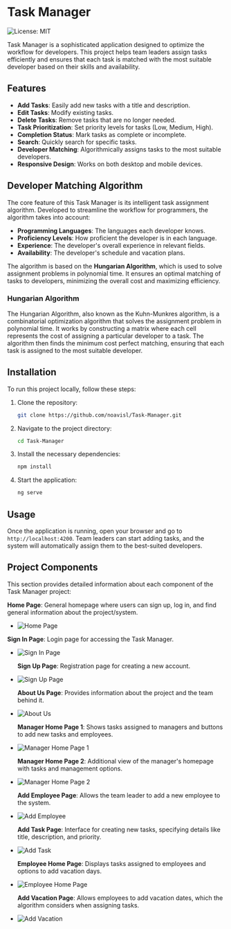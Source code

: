 
# Task Manager

![License: MIT](https://img.shields.io/badge/License-MIT-yellow.svg)

Task Manager is a sophisticated application designed to optimize the workflow for developers. This project helps team leaders assign tasks efficiently and ensures that each task is matched with the most suitable developer based on their skills and availability.

## Features

- **Add Tasks**: Easily add new tasks with a title and description.
- **Edit Tasks**: Modify existing tasks.
- **Delete Tasks**: Remove tasks that are no longer needed.
- **Task Prioritization**: Set priority levels for tasks (Low, Medium, High).
- **Completion Status**: Mark tasks as complete or incomplete.
- **Search**: Quickly search for specific tasks.
- **Developer Matching**: Algorithmically assigns tasks to the most suitable developers.
- **Responsive Design**: Works on both desktop and mobile devices.

## Developer Matching Algorithm

The core feature of this Task Manager is its intelligent task assignment algorithm. Developed to streamline the workflow for programmers, the algorithm takes into account:

- **Programming Languages**: The languages each developer knows.
- **Proficiency Levels**: How proficient the developer is in each language.
- **Experience**: The developer's overall experience in relevant fields.
- **Availability**: The developer's schedule and vacation plans.

The algorithm is based on the **Hungarian Algorithm**, which is used to solve assignment problems in polynomial time. It ensures an optimal matching of tasks to developers, minimizing the overall cost and maximizing efficiency.

### Hungarian Algorithm

The Hungarian Algorithm, also known as the Kuhn-Munkres algorithm, is a combinatorial optimization algorithm that solves the assignment problem in polynomial time. It works by constructing a matrix where each cell represents the cost of assigning a particular developer to a task. The algorithm then finds the minimum cost perfect matching, ensuring that each task is assigned to the most suitable developer.

## Installation

To run this project locally, follow these steps:

1. Clone the repository:
    ```bash
    git clone https://github.com/noavisl/Task-Manager.git
    ```

2. Navigate to the project directory:
    ```bash
    cd Task-Manager
    ```

3. Install the necessary dependencies:
    ```bash
    npm install
    ```

4. Start the application:
    ```bash
    ng serve
    ```

## Usage

Once the application is running, open your browser and go to `http://localhost:4200`. Team leaders can start adding tasks, and the system will automatically assign them to the best-suited developers.

## Project Components

This section provides detailed information about each component of the Task Manager project:


  **Home Page**: General homepage where users can sign up, log in, and find general information about the project/system.
  - ![Home Page](Description%20pictures/HomePage.png)

  **Sign In Page**: Login page for accessing the Task Manager.
- ![Sign In Page](Description%20pictures/SignIn.png)

  **Sign Up Page**: Registration page for creating a new account.
- ![Sign Up Page](Description%20pictures/SignUp.png)

  **About Us Page**: Provides information about the project and the team behind it.
- ![About Us](Description%20pictures/AboutUs.png)

  **Manager Home Page 1**: Shows tasks assigned to managers and buttons to add new tasks and employees.
- ![Manager Home Page 1](Description%20pictures/HomePageManager1.png)

  **Manager Home Page 2**: Additional view of the manager's homepage with tasks and management options.
- ![Manager Home Page 2](Description%20pictures/HomePageManager2.png)

  **Add Employee Page**: Allows the team leader to add a new employee to the system.
- ![Add Employee](Description%20pictures/AddEmployee.png)

  **Add Task Page**: Interface for creating new tasks, specifying details like title, description, and priority.
- ![Add Task](Description%20pictures/AddTask.png)

  **Employee Home Page**: Displays tasks assigned to employees and options to add vacation days.
- ![Employee Home Page](Description%20pictures/HomePageEmployee.png)

  **Add Vacation Page**: Allows employees to add vacation dates, which the algorithm considers when assigning tasks.
- ![Add Vacation](Description%20pictures/AddVacation.png)






